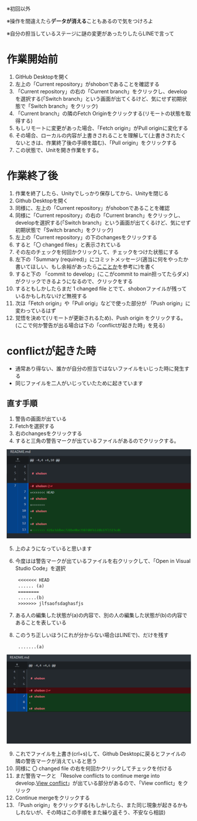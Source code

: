 ※初回以外



※操作を間違えたら**データが消える**こともあるので気をつけろよ

※自分の担当しているステージに謎の変更があったりしたらLINEで言って

# 作業開始前

1. GitHub Desktopを開く
2. 左上の「Current repository」がshobonであることを確認する
3. 「Current repository」の右の「Current branch」をクリックし、developを選択する(「Switch branch」という画面が出てくるけど、気にせず初期状態で「Switch branch」をクリック)
4. 「Current branch」の隣のFetch Originをクリックする(リモートの状態を取得する)
5. もしリモートに変更があった場合、「Fetch origin」がPull originに変化する
6. その場合、ローカルの内容が上書きされることを理解して(上書きされたくないときは、作業終了後の手順を踏む)、「Pull origin」をクリックする
7. この状態で、Unitを開き作業をする。

# 作業終了後

1. 作業を終了したら、Unityでしっかり保存してから、Unityを閉じる
2. Github Desktopを開く
3. 同様に、左上の「Current repository」がshobonであることを確認
4. 同様に「Current repository」の右の「Current branch」をクリックし、developを選択する(「Switch branch」という画面が出てくるけど、気にせず初期状態で「Switch branch」をクリック)
5. 左上の「Current repository」の下のchangesをクリックする
6. すると「〇 changed files」と表示されている
7. その左のチェックを何回かクリックして、チェックをつけた状態にする
8. 左下の「Summary (required)」にコミットメッセージ(適当に何をやったか書いてほしい、もし余裕があったら[こことか](https://qiita.com/itosho/items/9565c6ad2ffc24c09364)を参考に)を書く
9. すると下の 「commit to develop」(ここがcommit to main担ってたらダメ)がクリックできるようになるので、クリックをする
10. するともしかしたらまだ 1 changed file とでて、shobonファイルが残っているかもしれないけど無視する
11. 次は「Fetch origin」や「Pull origi」などで使った部分が 「Push origin」に変わっているはず
12. 覚悟を決めて(リモートが更新されるため)、Push origin をクリックする。(ここで何か警告が出る場合は下の「conflictが起きた時」を見る)


# conflictが起きた時

- 通常あり得ない、誰かが自分の担当ではないファイルをいじった時に発生する
- 同じファイルを二人がいじっていたために起きています

## 直す手順

1. 警告の画面が出ている
2. Fetchを選択する
3. 右のchangesをクリックする
4. すると三角の警告マークが出ているファイルがあるのでクリックする。

![例](img/スクリーンショット%202022-09-12%20025159.png)

5. 上のようになっていると思います
6. 今度はは警告マークが出ているファイルを右クリックして、「Open in Visual Studio Code」を選択

        <<<<<<< HEAD 
        ...... (a)
        ========
        .......(b)
        >>>>>>> jlfsaofsdaghasfjs

7. ある人の編集した状態が(a)の内容で、別の人の編集した状態が(b)の内容であることを表している
8. このうち正しいほう(これが分からない場合はLINEで)、だけを残す

        .......(a)

![例](img/スクリーンショット%202022-09-12%20030249.png)

9. これでファイルを上書き(crl+s)して、Github Desktopに戻るとファイルの隣の警告マークが消えていると思う
10. 同様に 〇 changed file の右を何回かクリックしてチェックを付ける
11. まだ警告マークと 「Resolve conflicts to continue merge into develop.[View conflict]()」が出ている部分があるので、「View conflict」をクリック
12. Continue mergeをクリックする
13. 「Push origin」をクリックする(もしかしたら、また同じ現象が起きるかもしれないが、その時はこの手順をまた繰り返そう、不安なら相談)
